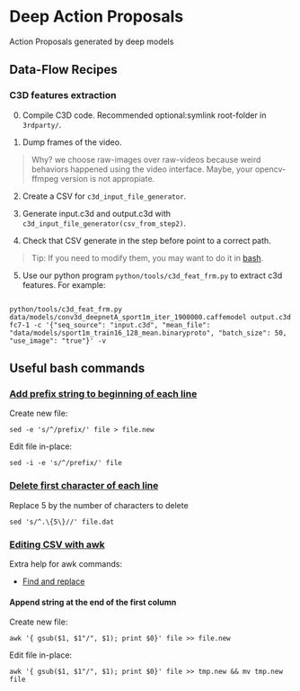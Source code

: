 # Deep Action Proposals
Action Proposals generated by deep models

## Data-Flow Recipes

### C3D features extraction

0. Compile C3D code. Recommended optional:symlink root-folder in `3rdparty/`.

1. Dump frames of the video.

> Why? we choose raw-images over raw-videos because weird behaviors happened using the video interface. Maybe, your opencv-ffmpeg version is not appropiate.

2. Create a CSV for `c3d_input_file_generator`.

3. Generate input.c3d and output.c3d with `c3d_input_file_generator(csv_from_step2)`.

4. Check that CSV generate in the step before point to a correct path.

> Tip: If you need to modify them, you may want to do it in [bash](##Useful-bash-commands).

5. Use our python program `python/tools/c3d_feat_frm.py` to extract c3d features. For example:

```

python/tools/c3d_feat_frm.py data/models/conv3d_deepnetA_sport1m_iter_1900000.caffemodel output.c3d fc7-1 -c '{"seq_source": "input.c3d", "mean_file": "data/models/sport1m_train16_128_mean.binaryproto", "batch_size": 50, "use_image": "true"}' -v

```

## Useful bash commands

### [Add prefix string to beginning of each line](http://stackoverflow.com/questions/2099471/add-a-prefix-string-to-beginning-of-each-line)

Create new file:

`sed -e 's/^/prefix/' file > file.new`

Edit file in-place:

`sed -i -e 's/^/prefix/' file`

### [Delete first character of each line](http://stackoverflow.com/questions/3795512/delete-the-first-5-chars-on-any-line-of-a-textfile-in-linux-with-sed?lq=1)

Replace 5 by the number of characters to delete

`sed 's/^.\{5\}//' file.dat`

### [Editing CSV with awk](http://www.ibm.com/developerworks/library/l-awk1/)

Extra help for awk commands:

- [Find and replace](http://www.cyberciti.biz/faq/awk-find-and-replace-fields-values/)

#### Append string at the end of the first column

Create new file:

`awk '{ gsub($1, $1"/", $1); print $0}' file >> file.new`

Edit file in-place:

`awk '{ gsub($1, $1"/", $1); print $0}' file >> tmp.new && mv tmp.new file`
